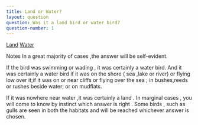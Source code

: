 ```yaml
---
title: Land or Water?
layout: question
question: Was it a land bird or water bird?
question-number: 1
---
```



<p><a href="question-2.html" class="btn btn-primary btn-large">Land</a>    <a href="question-561.html" class="btn btn-primary btn-large">Water</a></p>

<span class="label label-info">Notes</span>
In a great majority of cases ,the answer will be self-evident.  

If the bird was swimming or wading , it was certainly a water bird. And  it was certainly a water bird if it was on the shore ( sea ,lake or river) or flying low over it;if it was on or near cliffs or flying over the sea ; in bushes,reeds or rushes beside water; or on mudflats. 

If it was nowhere near water ,it was certainly a land . In marginal  cases , you will come to know by instinct which answer is right . Some birds , such as gulls are seen in both the habitats and  will be reached whichever answer is chosen.
